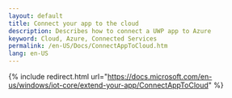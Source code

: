 ```yaml
---
layout: default
title: Connect your app to the cloud
description: Describes how to connect a UWP app to Azure
keyword: Cloud, Azure, Connected Services
permalink: /en-US/Docs/ConnectAppToCloud.htm
lang: en-US
---
```

{% include redirect.html url="https://docs.microsoft.com/en-us/windows/iot-core/extend-your-app/ConnectAppToCloud" %}
